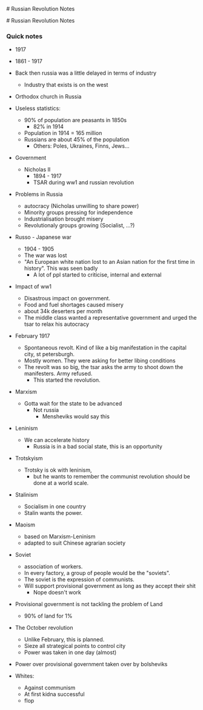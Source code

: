 # Russian Revolution Notes

# Russian Revolution Notes

### Quick notes

- 1917
- 1861 - 1917
- Back then russia was a little delayed in terms of industry
  - Industry that exists is on the west
- Orthodox church in Russia

- Useless statistics:
  - 90% of population are peasants in 1850s
    - 82% in 1914
  - Population in 1914 = 165 million
  - Russians are about 45% of the population
    - Others: Poles, Ukraines, Finns, Jews...

- Government
  - Nicholas II
    - 1894 - 1917
    - TSAR during ww1 and russian revolution

- Problems in Russia
  - autocracy (Nicholas unwilling to share power)
  - Minority groups pressing for independence
  - Industrialisation brought misery
  - Revolutionaly groups growing (Socialist, ...?)

- Russo - Japanese war
  - 1904 - 1905
  - The war was lost
  - "An European white nation lost to an Asian nation for the first time in history". This was seen badly
    - A lot of ppl started to criticise, internal and external

- Impact of ww1
  - Disastrous impact on government. 
  - Food and fuel shortages caused misery
  - about 34k deserters per month
  - The middle class wanted a representative government and urged the tsar to relax his autocracy

- February 1917 
  - Spontaneous revolt. Kind of like a big manifestation in the capital city, st petersburgh.
  - Mostly women. They were asking for better libing conditions
  - The revolt was so big, the tsar asks the army to shoot down the manifesters. Army refused.
    - This started the revolution.

- Marxism
  - Gotta wait for the state to be advanced
    - Not russia
      - Mensheviks would say this

- Leninism
  - We can accelerate history
    - Russia is in a bad social state, this is an opportunity

- Trotskyism
  - Trotsky is ok with leninism,
    - but he wants to remember the communist revolution should be done at a world scale.

- Stalinism
  - Socialism in one country
  - Stalin wants the power.
- Maoism
  - based on Marxism-Leninism
  - adapted to suit Chinese agrarian society
  
- Soviet
  - association of workers.
  - In every factory, a group of people would be the "soviets".
  - The soviet is the expression of communists.
  - Will support provisional government as long as they accept their shit
    - Nope doesn't work

- Provisional government is not tackling the problem of Land
  - 90% of land for 1%

- The October revolution
  - Unlike February, this is planned.
  - Sieze all strategical points to control city
  - Power was taken in one day (almost)

- Power over provisional government taken over by bolsheviks


- Whites:
  - Against communism
  - At first kidna successful
  - flop